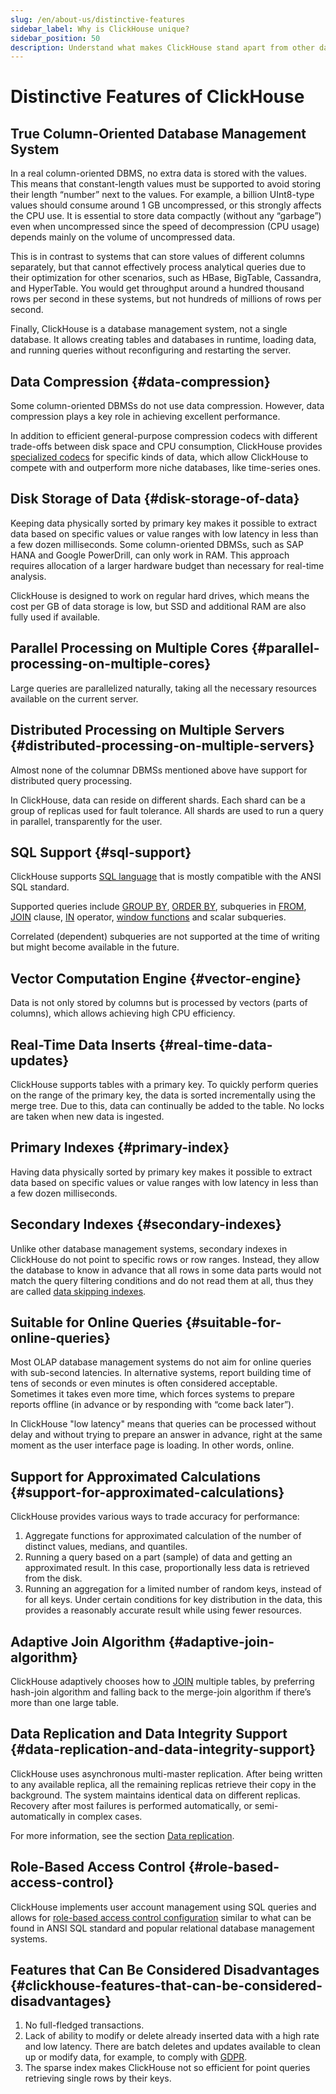 ```yaml
---
slug: /en/about-us/distinctive-features
sidebar_label: Why is ClickHouse unique?
sidebar_position: 50
description: Understand what makes ClickHouse stand apart from other database management systems
---
```


# Distinctive Features of ClickHouse

## True Column-Oriented Database Management System

In a real column-oriented DBMS, no extra data is stored with the values. This means that constant-length values must be supported to avoid storing their length “number” next to the values. For example, a billion UInt8-type values should consume around 1 GB uncompressed, or this strongly affects the CPU use. It is essential to store data compactly (without any “garbage”) even when uncompressed since the speed of decompression (CPU usage) depends mainly on the volume of uncompressed data.

This is in contrast to systems that can store values of different columns separately, but that cannot effectively process analytical queries due to their optimization for other scenarios, such as HBase, BigTable, Cassandra, and HyperTable. You would get throughput around a hundred thousand rows per second in these systems, but not hundreds of millions of rows per second.

Finally, ClickHouse is a database management system, not a single database. It allows creating tables and databases in runtime, loading data, and running queries without reconfiguring and restarting the server.

## Data Compression {#data-compression}

Some column-oriented DBMSs do not use data compression. However, data compression plays a key role in achieving excellent performance.

In addition to efficient general-purpose compression codecs with different trade-offs between disk space and CPU consumption, ClickHouse provides [specialized codecs](/docs/en/sql-reference/statements/create/table.md#specialized-codecs) for specific kinds of data, which allow ClickHouse to compete with and outperform more niche databases, like time-series ones.

## Disk Storage of Data {#disk-storage-of-data}

Keeping data physically sorted by primary key makes it possible to extract data based on specific values or value ranges with low latency in less than a few dozen milliseconds. Some column-oriented DBMSs, such as SAP HANA and Google PowerDrill, can only work in RAM. This approach requires allocation of a larger hardware budget than necessary for real-time analysis.

ClickHouse is designed to work on regular hard drives, which means the cost per GB of data storage is low, but SSD and additional RAM are also fully used if available.

## Parallel Processing on Multiple Cores {#parallel-processing-on-multiple-cores}

Large queries are parallelized naturally, taking all the necessary resources available on the current server.

## Distributed Processing on Multiple Servers {#distributed-processing-on-multiple-servers}

Almost none of the columnar DBMSs mentioned above have support for distributed query processing.

In ClickHouse, data can reside on different shards. Each shard can be a group of replicas used for fault tolerance. All shards are used to run a query in parallel, transparently for the user.

## SQL Support {#sql-support}

ClickHouse supports [SQL language](/en/sql-reference/) that is mostly compatible with the ANSI SQL standard.

Supported queries include [GROUP BY](../sql-reference/statements/select/group-by.md), [ORDER BY](../sql-reference/statements/select/order-by.md), subqueries in [FROM](../sql-reference/statements/select/from.md), [JOIN](../sql-reference/statements/select/join.md) clause, [IN](../sql-reference/operators/in.md) operator, [window functions](../sql-reference/window-functions/index.md) and scalar subqueries.

Correlated (dependent) subqueries are not supported at the time of writing but might become available in the future.

## Vector Computation Engine {#vector-engine}

Data is not only stored by columns but is processed by vectors (parts of columns), which allows achieving high CPU efficiency.

## Real-Time Data Inserts {#real-time-data-updates}

ClickHouse supports tables with a primary key. To quickly perform queries on the range of the primary key, the data is sorted incrementally using the merge tree. Due to this, data can continually be added to the table. No locks are taken when new data is ingested.

## Primary Indexes {#primary-index}

Having data physically sorted by primary key makes it possible to extract data based on specific values or value ranges with low latency in less than a few dozen milliseconds.

## Secondary Indexes {#secondary-indexes}

Unlike other database management systems, secondary indexes in ClickHouse do not point to specific rows or row ranges. Instead, they allow the database to know in advance that all rows in some data parts would not match the query filtering conditions and do not read them at all, thus they are called [data skipping indexes](../engines/table-engines/mergetree-family/mergetree.md#table_engine-mergetree-data_skipping-indexes).

## Suitable for Online Queries {#suitable-for-online-queries}

Most OLAP database management systems do not aim for online queries with sub-second latencies. In alternative systems, report building time of tens of seconds or even minutes is often considered acceptable. Sometimes it takes even more time, which forces systems to prepare reports offline (in advance or by responding with “come back later”).

In ClickHouse "low latency" means that queries can be processed without delay and without trying to prepare an answer in advance, right at the same moment as the user interface page is loading. In other words, online.

## Support for Approximated Calculations {#support-for-approximated-calculations}

ClickHouse provides various ways to trade accuracy for performance:

1.  Aggregate functions for approximated calculation of the number of distinct values, medians, and quantiles.
2.  Running a query based on a part (sample) of data and getting an approximated result. In this case, proportionally less data is retrieved from the disk.
3.  Running an aggregation for a limited number of random keys, instead of for all keys. Under certain conditions for key distribution in the data, this provides a reasonably accurate result while using fewer resources.

## Adaptive Join Algorithm {#adaptive-join-algorithm}

ClickHouse adaptively chooses how to [JOIN](../sql-reference/statements/select/join.md) multiple tables, by preferring hash-join algorithm and falling back to the merge-join algorithm if there’s more than one large table.

## Data Replication and Data Integrity Support {#data-replication-and-data-integrity-support}

ClickHouse uses asynchronous multi-master replication. After being written to any available replica, all the remaining replicas retrieve their copy in the background. The system maintains identical data on different replicas. Recovery after most failures is performed automatically, or semi-automatically in complex cases.

For more information, see the section [Data replication](../engines/table-engines/mergetree-family/replication.md).

## Role-Based Access Control {#role-based-access-control}

ClickHouse implements user account management using SQL queries and allows for [role-based access control configuration](/docs/en/guides/sre/user-management/index.md) similar to what can be found in ANSI SQL standard and popular relational database management systems.

## Features that Can Be Considered Disadvantages {#clickhouse-features-that-can-be-considered-disadvantages}

1.  No full-fledged transactions.
2.  Lack of ability to modify or delete already inserted data with a high rate and low latency. There are batch deletes and updates available to clean up or modify data, for example, to comply with [GDPR](https://gdpr-info.eu).
3.  The sparse index makes ClickHouse not so efficient for point queries retrieving single rows by their keys.
